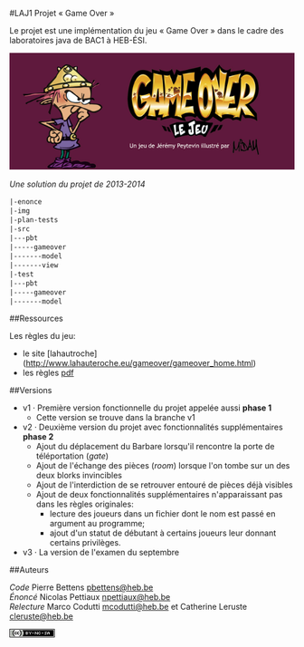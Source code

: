 #LAJ1 Projet « Game Over »

Le projet est une implémentation du jeu « Game Over » dans le cadre des
laboratoires java de BAC1 à HEB-ÉSI.

![Image](img/gameover.png)

*Une solution du projet de 2013-2014*

    |-enonce
	|-img
    |-plan-tests
    |-src
    |---pbt
    |-----gameover
    |-------model
    |-------view
    |-test
    |---pbt
    |-----gameover
    |-------model


##Ressources

Les règles du jeu:

* le site [lahautroche] (http://www.lahauteroche.eu/gameover/gameover_home.html)
* les règles [pdf](http://www.lahauteroche.eu/gameover/gameover_GRAFIK/montage%20regles_depliant.pdf)

##Versions

* v1 · Première version fonctionnelle du projet appelée aussi **phase 1**
     * Cette version se trouve dans la branche v1
* v2 · Deuxième version du projet avec fonctionnalités supplémentaires **phase 2**
     * Ajout du déplacement du Barbare lorsqu'il rencontre la porte de téléportation (*gate*)
     * Ajout de l'échange des pièces (*room*) lorsque l'on tombe sur un des deux blorks invincibles
	 * Ajout de l'interdiction de se retrouver entouré de pièces déjà visibles
	 * Ajout de deux fonctionnalités supplémentaires n'apparaissant pas dans les
	 règles originales:
	     * lecture des joueurs dans un fichier dont le nom est passé en argument
		   au programme;
		 * ajout d'un statut de débutant à certains joueurs leur donnant
		   certains privilèges.
* v3 · La version de l'examen du septembre

##Auteurs

*Code* Pierre Bettens <pbettens@heb.be>  
*Énoncé* Nicolas Pettiaux <npettiaux@heb.be>  
*Relecture* Marco Codutti <mcodutti@heb.be> et Catherine Leruste <cleruste@heb.be>

![CC-BY-NC-SA](cc-by-nc-sa-80x15.png)



